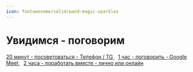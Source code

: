 ```yaml
---
icon: fontawesome/solid/wand-magic-sparkles
---
```

# Увидимся - поговорим


<a href="#" class="md-button2" data-cal-link="mackaroff/1h" data-cal-namespace="20min" data-cal-config='{"layout":"month_view"}' style="margin-right: 10px; margin-bottom: 10px;">
    20 минут - посоветоваться - Телефон / TG
</a>


<a href="#" class="md-button2" data-cal-link="mackaroff/1h" data-cal-namespace="1h" data-cal-config='{"layout":"month_view"}' style="margin-right: 10px; margin-bottom: 10px;">
    1 час - поговорить - Google Meet
</a>

<a href="#" class="md-button2" data-cal-link="mackaroff/1h" data-cal-namespace="2h-work" data-cal-config='{"layout":"month_view"}' style="margin-right: 10px; margin-bottom: 10px;">
    2 часа - поработать вместе - лично или онлайн
</a>
